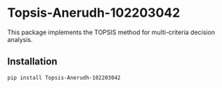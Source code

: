 # Topsis-Anerudh-102203042

This package implements the TOPSIS method for multi-criteria decision analysis.

## Installation
```sh
pip install Topsis-Anerudh-102203042
